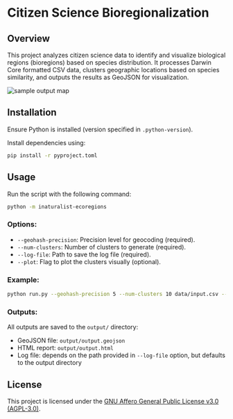 # Citizen Science Bioregionalization

## Overview

This project analyzes citizen science data to identify and visualize biological regions (bioregions) based on species distribution. It processes Darwin Core formatted CSV data, clusters geographic locations based on species similarity, and outputs the results as GeoJSON for visualization.

![sample output map](https://github.com/user-attachments/assets/8e72d089-dbb8-4b78-b645-4dd88d420384)


## Installation

Ensure Python is installed (version specified in `.python-version`).

Install dependencies using:
```bash
pip install -r pyproject.toml
```

## Usage

Run the script with the following command:

```bash
python -m inaturalist-ecoregions
```

### Options:

- `--geohash-precision`: Precision level for geocoding (required).
- `--num-clusters`: Number of clusters to generate (required).
- `--log-file`: Path to save the log file (required).
- `--plot`: Flag to plot the clusters visually (optional).

### Example:

```bash
python run.py --geohash-precision 5 --num-clusters 10 data/input.csv --plot
```

### Outputs:

All outputs are saved to the `output/` directory:
- GeoJSON file: `output/output.geojson`
- HTML report: `output/output.html`
- Log file: depends on the path provided in `--log-file` option, but defaults to the output directory

## License

This project is licensed under the [GNU Affero General Public License v3.0 (AGPL-3.0)](https://www.gnu.org/licenses/agpl-3.0.en.html). 
